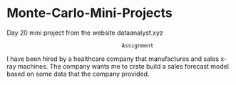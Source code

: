 # Monte-Carlo-Mini-Projects
Day 20 mini project from the website dataanalyst.xyz

                                        Assignment
I have been hired by a healthcare company that manufactures and 
sales x-ray machines. The company wants me to crate build a sales
forecast model based on some data that the company provided. 
